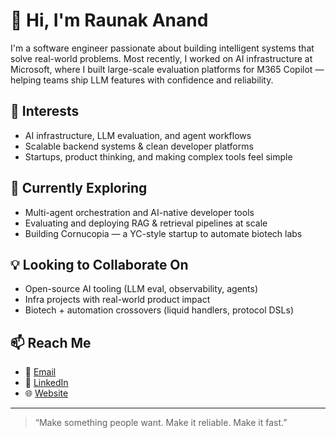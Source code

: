 # 👋 Hi, I'm Raunak Anand

I'm a software engineer passionate about building intelligent systems that solve real-world problems. Most recently, I worked on AI infrastructure at Microsoft, where I built large-scale evaluation platforms for M365 Copilot — helping teams ship LLM features with confidence and reliability.

## 👀 Interests
- AI infrastructure, LLM evaluation, and agent workflows  
- Scalable backend systems & clean developer platforms  
- Startups, product thinking, and making complex tools feel simple  

## 🌱 Currently Exploring
- Multi-agent orchestration and AI-native developer tools  
- Evaluating and deploying RAG & retrieval pipelines at scale  
- Building Cornucopia — a YC-style startup to automate biotech labs

## 💡 Looking to Collaborate On
- Open-source AI tooling (LLM eval, observability, agents)  
- Infra projects with real-world product impact  
- Biotech + automation crossovers (liquid handlers, protocol DSLs)

## 📫 Reach Me
- 💌 [Email](mailto:raunakanand@gmail.com)  
- 💼 [LinkedIn](https://www.linkedin.com/in/raunak-anand)  
- 🌐 [Website](https://www.raunakanand.com/)  

---

> “Make something people want. Make it reliable. Make it fast.”
